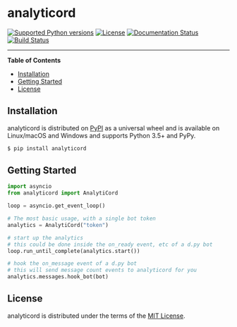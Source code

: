 # analyticord

[![Supported Python versions](https://img.shields.io/pypi/pyversions/analyticord.svg)](https://pypi.org/project/analyticord)
[![License](https://img.shields.io/pypi/l/analyticord.svg)](https://choosealicense.com/licenses)
[![Documentation Status](https://readthedocs.org/projects/discordanalytics-python/badge/?version=latest)](http://discordanalytics-python.readthedocs.io/en/latest/?badge=latest)
[![Build Status](https://travis-ci.org/nitros12/module-python.svg?branch=master)](https://travis-ci.org/nitros12/module-python)

-----

**Table of Contents**

* [Installation](#installation)
* [Getting Started](#getting-started)
* [License](#license)

## Installation

analyticord is distributed on [PyPI](https://pypi.org) as a universal
wheel and is available on Linux/macOS and Windows and supports
Python 3.5+ and PyPy.

```bash
$ pip install analyticord
```

## Getting Started
```python
import asyncio
from analyticord import AnalytiCord

loop = asyncio.get_event_loop()

# The most basic usage, with a single bot token
analytics = AnalytiCord("token")

# start up the analytics
# this could be done inside the on_ready event, etc of a d.py bot
loop.run_until_complete(analytics.start())

# hook the on_message event of a d.py bot
# this will send message count events to analyticord for you
analytics.messages.hook_bot(bot)
```

## License

analyticord is distributed under the terms of the
[MIT License](https://choosealicense.com/licenses/mit).
